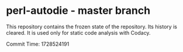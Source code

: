 # perl-autodie - master branch

This repository contains the frozen state of the repository.
Its history is cleared. It is used only for static code
analysis with Codacy.

Commit Time: 1728524191